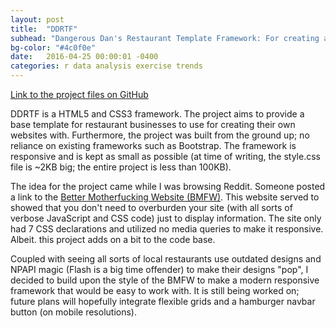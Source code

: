 ```yaml
---
layout: post
title:  "DDRTF"
subhead: "Dangerous Dan's Restaurant Template Framework: For creating a modern website for restaurants and cafes."
bg-color: "#4c0f0e"
date:   2016-04-25 00:00:01 -0400
categories: r data analysis exercise trends
--- 
```


[Link to the project files on GitHub](https://github.com/DanTruong/DDRTF)

DDRTF is a HTML5 and CSS3 framework. The project aims to provide a base template for restaurant businesses to use for creating their own websites with. Furthermore, the project was built from the ground up; no reliance on existing frameworks such as Bootstrap. The framework is responsive and is kept as small as possible (at time of writing, the style.css file is ~2KB big; the entire project is less than 100KB).

The idea for the project came while I was browsing Reddit. Someone posted a link to the [Better Motherfucking Website (BMFW)](http://bettermotherfuckingwebsite.com/). This website served to showed that you don't need to overburden your site (with all sorts of verbose JavaScript and CSS code) just to display information. The site only had 7 CSS declarations and utilized no media queries to make it responsive. Albeit. this project adds on a bit to the code base.

Coupled with seeing all sorts of local restaurants use outdated designs and NPAPI magic (Flash is a big time offender) to make their designs "pop", I decided to build upon the style of the BMFW to make a modern responsive framework that would be easy to work with. It is still being worked on; future plans will hopefully integrate flexible grids and a hamburger navbar button (on mobile resolutions). 
